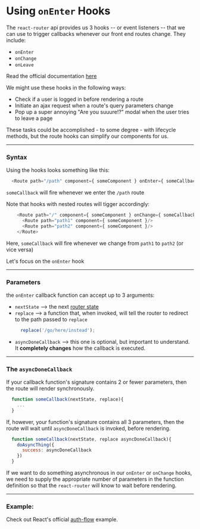 # Using `onEnter` Hooks

The `react-router` api provides us 3 hooks -- or event listeners -- that we can use to trigger callbacks whenever our front end routes change. They include:

  * `onEnter`
  * `onChange`
  * `onLeave`

Read the official documentation [here][documentation]

We might use these hooks in the following ways:
  * Check if a user is logged in before rendering a route
  * Initiate an ajax request when a route's query parameters change
  * Pop up a super annoying "Are you suuure!?" modal when the user tries to leave a page

These tasks could be accomplished - to some degree - with lifecycle methods, but the route hooks can simplify our components for us.

---

### Syntax

Using the hooks looks something like this:

```javascript
  <Route path="/path" component={ someComponent } onEnter={ someCallback } />
```

`someCallback` will fire whenever we enter the `/path` route

Note that hooks with nested routes will tigger accordingly:

```javascript
    <Route path="/" component={ someComponent } onChange={ someCallback }>
      <Route path="path1" component={ someComponent }/>
      <Route path="path2" component={ someComponent }/>
    </Route>
```

Here, `someCallback` will fire whenever we change from `path1` to `path2` (or vice versa)

Let's focus on the `onEnter` hook

---

### Parameters

the `onEnter` callback function can accept up to 3 arguments:
  * `nextState` --> the next [router state][router-state]
  * `replace` --> a function that, when invoked, will tell the router to redirect to the path passed to `replace`
      ```javascript
        replace('/go/here/instead');
      ```
  * `asyncDoneCallback` --> this one is optional, but important to understand. It **completely changes** how the callback is executed.

---

### The `asyncDoneCallback`

If your callback function's signature contains 2 or fewer parameters, then the route will render synchronously.

  ```javascript
    function someCallback(nextState, replace){
      ...
    }
  ```

If, however, your function's signature contains all 3 parameters, then the route will wait until `asyncDoneCallback` is invoked, before rendering.

  ```javascript
    function someCallback(nextState, replace asyncDoneCallback){
      doAsyncThing({
        success: asyncDoneCallback
      })
    }
  ```

If we want to do something asynchronous in our `onEnter` or `onChange` hooks, we need to supply the appropriate number of parameters in the function definition so that the `react-router` will know to wait before rendering.

---

### Example:

Check out React's official [auth-flow][auth-flow] example.


[auth-flow]: https://github.com/reactjs/react-router/tree/efac1a8ff4c26d6b7379adf2ab903f1892276362/examples/auth-flow

[documentation]: https://github.com/reactjs/react-router/blob/master/docs/API.md#onenternextstate-replace-callback

[router-state]: https://github.com/reactjs/react-router/blob/master/docs/Glossary.md#routerstate
